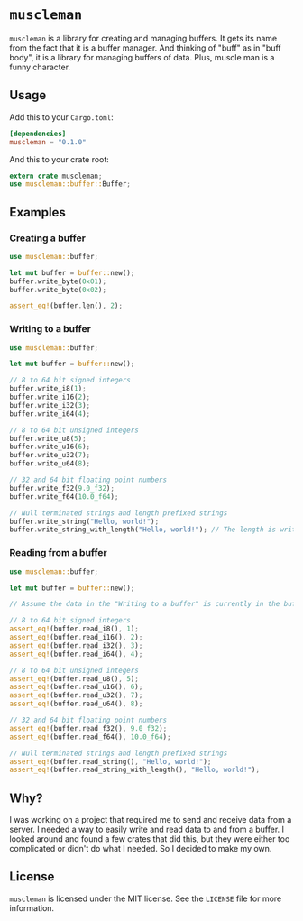 # `muscleman`
`muscleman` is a library for creating and managing buffers. It gets its name from the fact that it is a buffer manager.
And thinking of "buff" as in "buff body", it is a library for managing buffers of data. Plus, muscle man is a funny character.
## Usage
Add this to your `Cargo.toml`:
```toml
[dependencies]
muscleman = "0.1.0"
```
And this to your crate root:
```rust
extern crate muscleman;
use muscleman::buffer::Buffer;
```
## Examples
### Creating a buffer
```rust
use muscleman::buffer;

let mut buffer = buffer::new();
buffer.write_byte(0x01);
buffer.write_byte(0x02);

assert_eq!(buffer.len(), 2);
```
### Writing to a buffer
```rust
use muscleman::buffer;

let mut buffer = buffer::new();

// 8 to 64 bit signed integers
buffer.write_i8(1);
buffer.write_i16(2);
buffer.write_i32(3);
buffer.write_i64(4);

// 8 to 64 bit unsigned integers
buffer.write_u8(5);
buffer.write_u16(6);
buffer.write_u32(7);
buffer.write_u64(8);

// 32 and 64 bit floating point numbers
buffer.write_f32(9.0_f32);
buffer.write_f64(10.0_f64);

// Null terminated strings and length prefixed strings
buffer.write_string("Hello, world!");
buffer.write_string_with_length("Hello, world!"); // The length is written as a u32
```
### Reading from a buffer
```rust
use muscleman::buffer;

let mut buffer = buffer::new();

// Assume the data in the "Writing to a buffer" is currently in the buffer

// 8 to 64 bit signed integers
assert_eq!(buffer.read_i8(), 1);
assert_eq!(buffer.read_i16(), 2);
assert_eq!(buffer.read_i32(), 3);
assert_eq!(buffer.read_i64(), 4);

// 8 to 64 bit unsigned integers
assert_eq!(buffer.read_u8(), 5);
assert_eq!(buffer.read_u16(), 6);
assert_eq!(buffer.read_u32(), 7);
assert_eq!(buffer.read_u64(), 8);

// 32 and 64 bit floating point numbers
assert_eq!(buffer.read_f32(), 9.0_f32);
assert_eq!(buffer.read_f64(), 10.0_f64);

// Null terminated strings and length prefixed strings
assert_eq!(buffer.read_string(), "Hello, world!");
assert_eq!(buffer.read_string_with_length(), "Hello, world!");
```
## Why?
I was working on a project that required me to send and receive data from a server. I needed a
way to easily write and read data to and from a buffer. I looked around and found a few crates
that did this, but they were either too complicated or didn't do what I needed. So I decided to
make my own.
## License
`muscleman` is licensed under the MIT license. See the `LICENSE` file for more information.